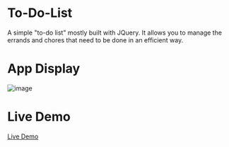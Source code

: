# To-Do-List
A simple "to-do list" mostly built with JQuery. It allows you to manage the errands and chores that need to be done in an efficient way.

# App Display
![image](https://drive.google.com/uc?export=view&id=1MSBEFs4kJu4gwJjEnWrjBVikV9WDZte3)

# Live Demo
[Live Demo](https://chia-hsing.github.io/To-Do-List/)

